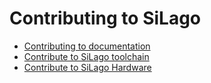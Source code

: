 # Contributing to SiLago

- [Contributing to documentation](./Docs/index.md)
- [Contribute to SiLago toolchain](./Software/index.md)
- [Contribute to SiLago Hardware](./Hardware/index.md)
